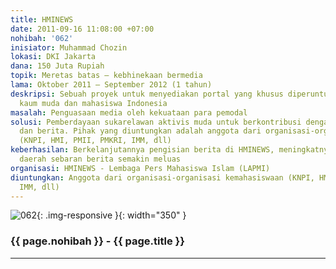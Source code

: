 ```yaml
---
title: HMINEWS
date: 2011-09-16 11:08:00 +07:00
nohibah: '062'
inisiator: Muhammad Chozin
lokasi: DKI Jakarta
dana: 150 Juta Rupiah
topik: Meretas batas – kebhinekaan bermedia
lama: Oktober 2011 – September 2012 (1 tahun)
deskripsi: Sebuah proyek untuk menyediakan portal yang khusus diperuntukkan bagi gerakan
  kaum muda dan mahasiswa Indonesia
masalah: Penguasaan media oleh kekuataan para pemodal
solusi: Pemberdayaan sukarelawan aktivis muda untuk berkontribusi dengan menulis karya
  dan berita. Pihak yang diuntungkan adalah anggota dari organisasi-organisasi kemahasiswaan
  (KNPI, HMI, PMII, PMKRI, IMM, dll)
keberhasilan: Berkelanjutannya pengisian berita di HMINEWS, meningkatnya jumlah pembaca,
  daerah sebaran berita semakin meluas
organisasi: HMINEWS - Lembaga Pers Mahasiswa Islam (LAPMI)
diuntungkan: Anggota dari organisasi-organisasi kemahasiswaan (KNPI, HMI, PMII, PMKRI,
  IMM, dll)
---
```


![062](/static/img/hibahcmb/062.png){: .img-responsive }{: width="350" }

### {{ page.nohibah }} - {{ page.title }}

---
